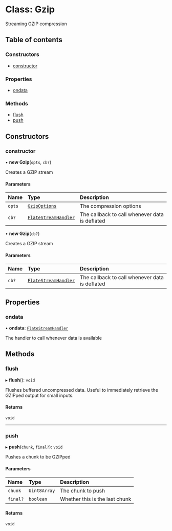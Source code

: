 # Class: Gzip

Streaming GZIP compression

## Table of contents

### Constructors

- [constructor](Gzip.md#constructor)

### Properties

- [ondata](Gzip.md#ondata)

### Methods

- [flush](Gzip.md#flush)
- [push](Gzip.md#push)

## Constructors

### constructor

• **new Gzip**(`opts`, `cb?`)

Creates a GZIP stream

#### Parameters

| Name | Type | Description |
| :------ | :------ | :------ |
| `opts` | [`GzipOptions`](../interfaces/GzipOptions.md) | The compression options |
| `cb?` | [`FlateStreamHandler`](../README.md#flatestreamhandler) | The callback to call whenever data is deflated |

• **new Gzip**(`cb?`)

Creates a GZIP stream

#### Parameters

| Name | Type | Description |
| :------ | :------ | :------ |
| `cb?` | [`FlateStreamHandler`](../README.md#flatestreamhandler) | The callback to call whenever data is deflated |

## Properties

### ondata

• **ondata**: [`FlateStreamHandler`](../README.md#flatestreamhandler)

The handler to call whenever data is available

## Methods

### flush

▸ **flush**(): `void`

Flushes buffered uncompressed data. Useful to immediately retrieve the
GZIPped output for small inputs.

#### Returns

`void`

___

### push

▸ **push**(`chunk`, `final?`): `void`

Pushes a chunk to be GZIPped

#### Parameters

| Name | Type | Description |
| :------ | :------ | :------ |
| `chunk` | `Uint8Array` | The chunk to push |
| `final?` | `boolean` | Whether this is the last chunk |

#### Returns

`void`
